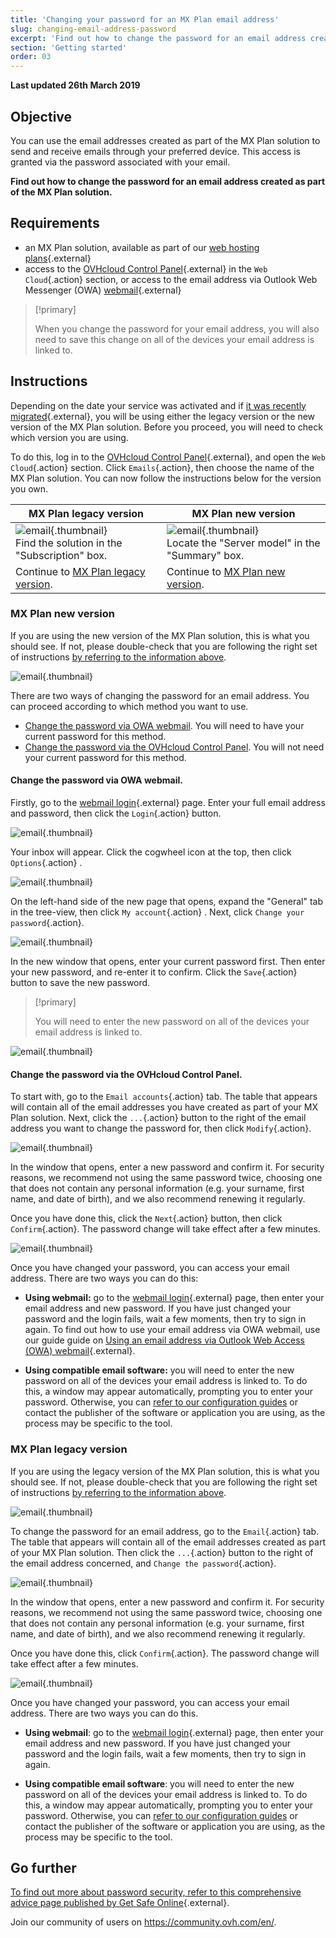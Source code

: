 ```yaml
---
title: 'Changing your password for an MX Plan email address'
slug: changing-email-address-password
excerpt: 'Find out how to change the password for an email address created in your MX Plan account'
section: 'Getting started'
order: 03
---
```


**Last updated 26th March 2019**

## Objective

You can use the email addresses created as part of the MX Plan solution to send and receive emails through your preferred device. This access is granted via the password associated with your email.

**Find out how to change the password for an email address created as part of the MX Plan solution.**

## Requirements

- an MX Plan solution, available as part of our [web hosting plans](https://www.ovhcloud.com/asia/web-hosting/){.external}
- access to the [OVHcloud Control Panel](https://ca.ovh.com/auth/?action=gotomanager&from=https://www.ovh.com/asia/&ovhSubsidiary=asia){.external} in the `Web Cloud`{.action} section, or access to the email address via Outlook Web Messenger (OWA) [webmail](https://www.ovh.com/asia/mail/){.external}

> [!primary]
>
> When you change the password for your email address, you will also need to save this change on all of the devices your email address is linked to.
>

## Instructions

Depending on the date your service was activated and if [it was recently migrated](https://www.ovh.co.uk/mxplan-migration/){.external}, you will be using either the legacy version or the new version of the MX Plan solution. Before you proceed, you will need to check which version you are using. 

To do this, log in to the [OVHcloud Control Panel](https://ca.ovh.com/auth/?action=gotomanager&from=https://www.ovh.com/asia/&ovhSubsidiary=asia){.external}, and open the `Web Cloud`{.action} section. Click `Emails`{.action}, then choose the name of the MX Plan solution. You can now follow the instructions below for the version you own.

|MX Plan legacy version|MX Plan new version|
|---|---|
|![email](images/mxplan-password-legacy-step1.png){.thumbnail}<br> Find the solution in the "Subscription" box.|![email](images/mxplan-password-new-step1.png){.thumbnail}<br>Locate the "Server model" in the "Summary" box.|
|Continue to [MX Plan legacy version](#mx-legacy).|Continue to [MX Plan new version](#mx-new).|

### MX Plan new version <a name="mx-new"></a>

If you are using the new version of the MX Plan solution, this is what you should see. If not, please double-check that you are following the right set of instructions [by referring to the information above](./#instructions).  

![email](images/mxplan-password-new-step1.png){.thumbnail}

There are two ways of changing the password for an email address. You can proceed according to which method you want to use.

- [Change the password via OWA webmail](./#change-the-password-via-owa-webmail). You will need to have your current password for this method. 
- [Change the password via the OVHcloud Control Panel](./#change-the-password-via-the-ovhcloud-control-panel). You will not need your current password for this method.

#### Change the password via OWA webmail.

Firstly, go to the [webmail login](https://www.ovh.com/asia/mail/){.external} page. Enter your full email address and password, then click the `Login`{.action} button. 

![email](images/mxplan-password-new-step2.png){.thumbnail}

Your inbox will appear. Click the cogwheel icon at the top, then click `Options`{.action} .

![email](images/mxplan-password-new-step3.png){.thumbnail}

On the left-hand side of the new page that opens, expand the "General" tab in the tree-view, then click `My account`{.action} . Next, click `Change your password`{.action}.

![email](images/mxplan-password-new-step4.png){.thumbnail}

In the new window that opens, enter your current password first. Then enter your new password, and re-enter it to confirm. Click the `Save`{.action} button to save the new password.

> [!primary]
>
> You will need to enter the new password on all of the devices your email address is linked to.
>

![email](images/mxplan-password-new-step5.png){.thumbnail}

#### Change the password via the OVHcloud Control Panel.

To start with, go to the `Email accounts`{.action} tab. The table that appears will contain all of the email addresses you have created as part of your MX Plan solution. Next, click the `...`{.action} button to the right of the email address you want to change the password for, then click `Modify`{.action}.

![email](images/mxplan-password-new-step6.png){.thumbnail}

In the window that opens, enter a new password and confirm it. For security reasons, we recommend not using the same password twice, choosing one that does not contain any personal information (e.g. your surname, first name, and date of birth), and we also recommend renewing it regularly.

Once you have done this, click the `Next`{.action} button, then click `Confirm`{.action}. The password change will take effect after a few minutes.

![email](images/mxplan-password-new-step7.png){.thumbnail}

Once you have changed your password, you can access your email address. There are two ways you can do this:

- **Using webmail:** go to the [webmail login](https://www.ovh.com/asia/mail/){.external} page, then enter your email address and new password. If you have just changed your password and the login fails, wait a few moments, then try to sign in again. To find out how to use your email address via OWA webmail, use our guide guide on [Using an email address via Outlook Web Access (OWA) webmail](https://docs.ovh.com/gb/en/emails/using-owa){.external}.

- **Using compatible email software:** you will need to enter the new password on all of the devices your email address is linked to. To do this, a window may appear automatically, prompting you to enter your password. Otherwise, you can [refer to our configuration guides](../) or contact the publisher of the software or application you are using, as the process may be specific to the tool.

### MX Plan legacy version <a name="mx-legacy"></a>

If you are using the legacy version of the MX Plan solution, this is what you should see. If not, please double-check that you are following the right set of instructions [by referring to the information above](./#instructions). 

![email](images/mxplan-password-legacy-step1.png){.thumbnail}

To change the password for an email address, go to the `Email`{.action} tab. The table that appears will contain all of the email addresses created as part of your MX Plan solution. Then click the `...`{.action} button to the right of the email address concerned, and `Change the password`{.action}.

![email](images/mxplan-password-legacy-step2.png){.thumbnail}

In the window that opens, enter a new password and confirm it. For security reasons, we recommend not using the same password twice, choosing one that does not contain any personal information (e.g. your surname, first name, and date of birth), and we also recommend renewing it regularly.

Once you have done this, click `Confirm`{.action}. The password change will take effect after a few minutes.

![email](images/mxplan-password-legacy-step3.png){.thumbnail}

Once you have changed your password, you can access your email address. There are two ways you can do this.

- **Using webmail**: go to the [webmail login](https://www.ovh.com/asia/mail/){.external} page, then enter your email address and new password. If you have just changed your password and the login fails, wait a few moments, then try to sign in again.

- **Using compatible email software**: you will need to enter the new password on all of the devices your email address is linked to. To do this, a window may appear automatically, prompting you to enter your password. Otherwise, you can [refer to our configuration guides](../) or contact the publisher of the software or application you are using, as the process may be specific to the tool.

## Go further

[To find out more about password security, refer to this comprehensive advice page published by Get Safe Online](https://www.getsafeonline.org/protecting-yourself/){.external}.

Join our community of users on <https://community.ovh.com/en/>.